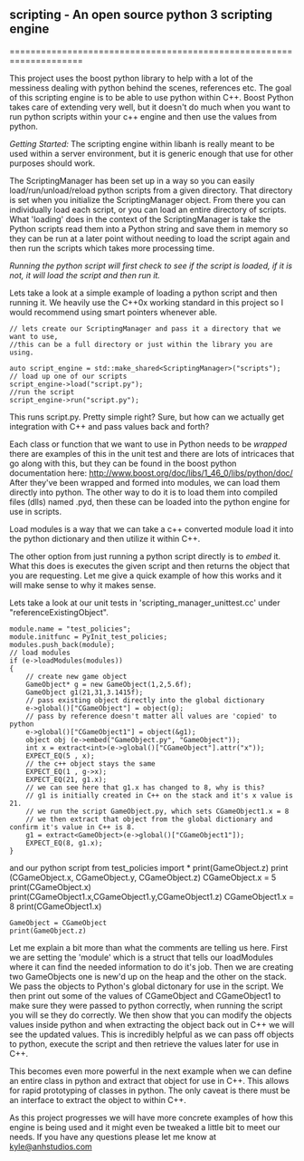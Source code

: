 ## scripting - An open source python 3 scripting engine ##
====================================================================

This project uses the boost python library to help with a lot of the messiness dealing with python behind the scenes, references etc.
The goal of this scripting engine is to be able to use python within C++. Boost Python takes care of extending very well, but it doesn't
do much when you want to run python scripts within your c++ engine and then use the values from python.

*Getting Started:*
The scripting engine within libanh is really meant to be used within a server environment, but it is generic enough that use for other purposes should work.

The ScriptingManager has been set up in a way so you can easily load/run/unload/reload python scripts from a given directory. That directory
is set when you initialize the ScriptingManager object. From there you can individually load each script, or you can load an entire directory of scripts.
What 'loading' does in the context of the ScriptingManager is take the Python scripts read them into a Python string and save them in memory so they
can be run at a later point without needing to load the script again and then run the scripts which takes more processing time. 

*Running the python script will first check to see if the script is loaded, if it is not, it will load the script and then run it.*

Lets take a look at a simple example of loading a python script and then running it.
We heavily use the C++0x working standard in this project so I would recommend using smart pointers whenever able.

    // lets create our ScriptingManager and pass it a directory that we want to use, 
    //this can be a full directory or just within the library you are using.

    auto script_engine = std::make_shared<ScriptingManager>("scripts");
    // load up one of our scripts
    script_engine->load("script.py");
    //run the script
    script_engine->run("script.py");


This runs script.py. Pretty simple right? Sure, but how can we actually get integration with C++ and pass values back and forth?

Each class or function that we want to use in Python needs to be *wrapped* there are examples of this in the unit test and there are
lots of intricaces that go along with this, but they can be found in the boost python documentation here: http://www.boost.org/doc/libs/1_46_0/libs/python/doc/
After they've been wrapped and formed into modules, we can load them directly into python. The other way to do it is to load them into compiled
files (dlls) named .pyd, then these can be loaded into the python engine for use in scripts.

Load modules is a way that we can take a c++ converted module load it into the python dictionary and then utilize it within C++.

The other option from just running a python script directly is to *embed* it. What this does is executes the given script and then returns the object
that you are requesting. Let me give a quick example of how this works and it will make sense to why it makes sense.

Lets take a look at our unit tests in 'scripting_manager_unittest.cc' under "referenceExistingObject".

    module.name = "test_policies";
    module.initfunc = PyInit_test_policies;
    modules.push_back(module);
    // load modules
    if (e->loadModules(modules))
    {
        // create new game object
        GameObject* g = new GameObject(1,2,5.6f);
        GameObject g1(21,31,3.1415f);
        // pass existing object directly into the global dictionary
        e->global()["CGameObject"] = object(g);
        // pass by reference doesn't matter all values are 'copied' to python
        e->global()["CGameObject1"] = object(&g1);
        object obj (e->embed("GameObject.py", "GameObject"));
        int x = extract<int>(e->global()["CGameObject"].attr("x"));
        EXPECT_EQ(5 , x);
        // the c++ object stays the same
        EXPECT_EQ(1 , g->x);
        EXPECT_EQ(21, g1.x);
        // we can see here that g1.x has changed to 8, why is this?
        // g1 is initially created in C++ on the stack and it's x value is 21.
        // we run the script GameObject.py, which sets CGameObject1.x = 8
        // we then extract that object from the global dictionary and confirm it's value in C++ is 8.
        g1 = extract<GameObject>(e->global()["CGameObject1"]);
        EXPECT_EQ(8, g1.x);
    }
and our python script
	from test_policies import *
	print(GameObject.z)
	print (CGameObject.x, CGameObject.y, CGameObject.z)
	CGameObject.x = 5
	print(CGameObject.x)
	print(CGameObject1.x,CGameObject1.y,CGameObject1.z)
	CGameObject1.x = 8
	print(CGameObject1.x)

	GameObject = CGameObject
	print(GameObject.z)
	
Let me explain a bit more than what the comments are telling us here. First we are setting the 'module' which is a struct that tells our loadModules
where it can find the needed information to do it's job. Then we are creating two GameObjects one is new'd up on the heap and the other on the stack.
We pass the objects to Python's global dictonary for use in the script. We then print out some of the values of CGameObject and CGameObject1 to make
sure they were passed to python correctly, when running the script you will se they do correctly. We then show that you can modify the objects values
inside python and when extracting the object back out in C++ we will see the updated values. This is incredibly helpful as we can pass off objects
to python, execute the script and then retrieve the values later for use in C++.

This becomes even more powerful in the next example when we can define an entire class in python and extract that object for use in C++. This allows
for rapid prototyping of classes in python. The only caveat is there must be an interface to extract the object to within C++.

As this project progresses we will have more concrete examples of how this engine is being used and it might even be tweaked a little bit to meet
our needs. If you have any questions please let me know at kyle@anhstudios.com


[Galaxy]: http://anhstudios.com/galaxy/
[project website]: http://swganh.com/